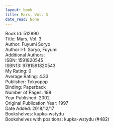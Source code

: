 ```yaml
---
layout: book
title: Mars, Vol. 3
date_read: None
---
```


Book Id: 512890<br />
Title: Mars, Vol. 3<br />
Author: Fuyumi Soryo<br />
Author l-f: Soryo, Fuyumi<br />
Additional Authors: <br />
ISBN: 1591820545<br />
ISBN13: 9781591820543<br />
My Rating: 0<br />
Average Rating: 4.33<br />
Publisher: Tokyopop<br />
Binding: Paperback<br />
Number of Pages: 198<br />
Year Published: 2002<br />
Original Publication Year: 1997<br />
Date Added: 2018/12/17<br />
Bookshelves: kupka-wstydu<br />
Bookshelves with positions: kupka-wstydu (#482)<br />

